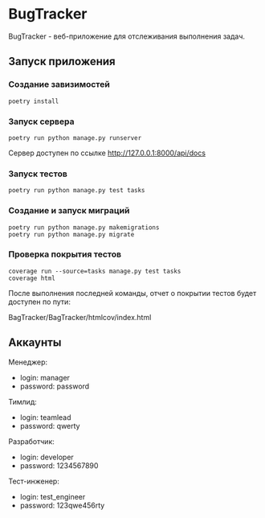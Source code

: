 # BugTracker

BugTracker - веб-приложение для отслеживания выполнения задач.

## Запуск приложения

### Создание завизимостей
```
poetry install
```
### Запуск сервера
```
poetry run python manage.py runserver
```
Сервер доступен по ссылке http://127.0.0.1:8000/api/docs

### Запуск тестов
```
poetry run python manage.py test tasks
```
### Создание и запуск миграций
```
poetry run python manage.py makemigrations
poetry run python manage.py migrate
```
### Проверка покрытия тестов
```
coverage run --source=tasks manage.py test tasks
coverage html
```
После выполнения последней команды, отчет о покрытии тестов будет доступен по пути:

BagTracker/BagTracker/htmlcov/index.html

## Аккаунты
Менеджер:
- login: manager
- password: password

Тимлид:
- login: teamlead
- password: qwerty

Разработчик:
- login: developer
- password: 1234567890

Тест-инженер:
- login: test_engineer
- password: 123qwe456rty
